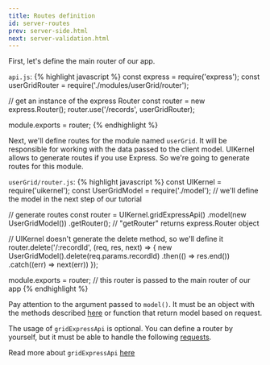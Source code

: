 ```yaml
---
title: Routes definition
id: server-routes
prev: server-side.html
next: server-validation.html
---
```


First, let's define the main router of our app.

`api.js`:
{% highlight javascript %}
const express = require('express');
const userGridRouter = require('./modules/userGrid/router');

// get an instance of the express Router
const router = new express.Router();
router.use('/records', userGridRouter);

module.exports = router;
{% endhighlight %}


Next, we'll define routes for the module named `userGrid`. It will be responsible for working with the data passed to the client model.
UIKernel allows to generate routes if you use Express. So we're going to generate routes for this module.

`userGrid/router.js`:
{% highlight javascript %}
const UIKernel = require('uikernel');
const UserGridModel = require('./model'); // we'll define the model in the next step of our tutorial

// generate routes
const router = UIKernel.gridExpressApi()
    .model(new UserGridModel())
    .getRouter(); // "getRouter" returns express.Router object

// UIKernel doesn't generate the delete method, so we'll define it
router.delete('/:recordId', (req, res, next) => {
    new UserGridModel().delete(req.params.recordId)
        .then(() => res.end())
        .catch((err) => next(err))
});

module.exports = router; // this router is passed to the main router of our app
{% endhighlight %}

Pay attention to the argument passed to `model()`.
It must be an object with the methods described [here](/docs/grid-interface.html) or function that return model based on request.

The usage of `gridExpressApi` is optional.
You can define a router by yourself, but it must be able to handle the following [requests](/docs/grid-express-api.html).

Read more about `gridExpressApi` [here](/docs/grid-express-api.html)
